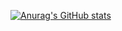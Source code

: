 [![Anurag's GitHub stats](https://github-readme-stats.vercel.app/api?username=hckmtrx&count_private=true&show_icons=true&bg_color=0a0a0a&hide_border=true&title_color=36b38c&text_color=74c47e&icon_color=63a138&text_bold=false&border_radius=8)](https://github.com/anuraghazra/github-readme-stats)

